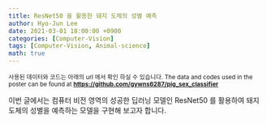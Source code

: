 ```yaml
---
title: ResNet50 을 활용한 돼지 도체의 성별 예측
author: Hyo-Jun Lee
date: 2021-03-01 18:00:00 +0900
categories: [Computer-Vision]
tags: [Computer-Vision, Animal-science]
math: true
---
```


<small>사용된 데이터와 코드는 아래의 url 에서 확인 하실 수 있습니다. The data and codes used in the poster can be found at 
**https://github.com/gywns6287/pig_sex_classifier**
</small>

이번 글에서는 컴퓨터 비전 영역의 성공한 딥러닝 모델인 ResNet50 를 활용하여 돼지 도체의 성별을 예측하는 모델을 구현해 보고자 합니다.
